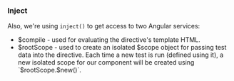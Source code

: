 ### Inject

Also, we're using `inject()` to get access to two Angular services:

* $compile - used for evaluating the directive's template HTML.
* $rootScope - used to create an isolated $scope object for passing test data into the directive. Each time a new test is run (defined using it), a new isolated scope for our component will be created using `$rootScope.$new()`.
